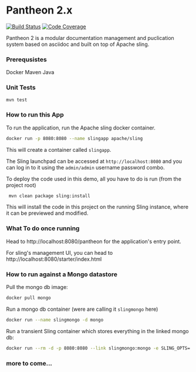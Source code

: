 # Pantheon 2.x

[![Build Status](https://travis-ci.org/redhataccess/pantheon.png)](https://travis-ci.org/redhataccess/pantheon)
[![Code Coverage](https://codecov.io/gh/redhataccess/pantheon/branch/master/graph/badge.svg)](https://codecov.io/github/redhataccess/pantheon?branch=master)

Pantheon 2 is a modular documentation management and puclication system based on asciidoc
and built on top of Apache sling.

### Prerequsistes
Docker
Maven
Java

### Unit Tests

```sh
mvn test
```

### How to run this App

To run the application, run the Apache sling docker container.

```sh
docker run -p 8080:8080 --name slingapp apache/sling 
```

This will create a container called `slingapp`.

The Sling launchpad can be accessed at `http://localhost:8080` and you can log in to
it using the `admin/admin` username password combo.

To deploy the code used in this demo, all you have to do is run (from the project root)

```sh
 mvn clean package sling:install
```

This will install the code in this project on the running Sling instance, where it can
be previewed and modified.

### What To do once running

Head to http://localhost:8080/pantheon for the application's entry point.

For sling's management UI, you can head to http://localhost:8080/starter/index.html

### How to run against a Mongo datastore

Pull the mongo db image:
```sh
docker pull mongo
```

Run a mongo db container (were are calling it `slingmongo` here)
```sh
docker run --name slingmongo -d mongo
```

Run a transient Sling container which stores everything in the linked mongo db:
```sh
docker run --rm -d -p 8080:8080 --link slingmongo:mongo -e SLING_OPTS='-Dsling.run.modes=oak_mongo -Doak.mongo.uri=mongodb://mongo:27017' apache/sling
```

### more to come...
